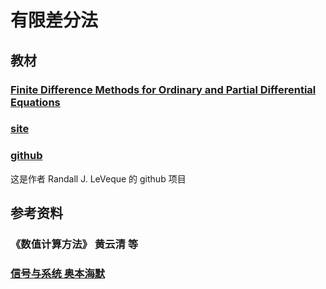 # 有限差分法

## 教材  

### [Finite Difference Methods for Ordinary and Partial Differential Equations](../Library/Randall%20Leveque%20-%20Finite%20Difference%20Methods%20for%20Ordinary%20and%20Partial%20Differential%20Equations_%20Steady-State%20and%20Time-Dependent%20Problems%20\(Classics%20in%20\(2007,%20SIAM,%20Society%20for%20.pdf)

### [site](https://archive.siam.org/books/ot98/)

### [github](https://github.com/rjleveque/amath585w2020)

这是作者
Randall J. LeVeque 
的 github 项目

## 参考资料  

### 《数值计算方法》 黄云清 等  

### [信号与系统 奥本海默](../Library/Alan%20V.%20Oppenheim_%20Alan%20S.%20Willsky%20-%20信号与系统%20.pdf)



